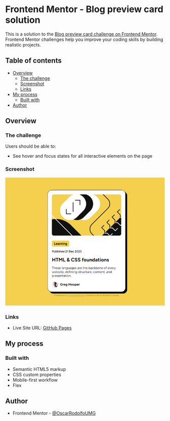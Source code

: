 # Frontend Mentor - Blog preview card solution

This is a solution to the [Blog preview card challenge on Frontend Mentor](https://www.frontendmentor.io/challenges/blog-preview-card-ckPaj01IcS). Frontend Mentor challenges help you improve your coding skills by building realistic projects. 

## Table of contents

- [Overview](#overview)
  - [The challenge](#the-challenge)
  - [Screenshot](#screenshot)
  - [Links](#links)
- [My process](#my-process)
  - [Built with](#built-with)
- [Author](#author)

## Overview

### The challenge

Users should be able to:

- See hover and focus states for all interactive elements on the page

### Screenshot

![Screenshot](./screenshots/screenshot-desk.PNG)


### Links

- Live Site URL: [GitHub Pages](https:/)

## My process

### Built with

- Semantic HTML5 markup
- CSS custom properties
- Mobile-first workflow
- Flex

## Author

- Frontend Mentor - [@OscarRodolfoUMG](https://www.frontendmentor.io/profile/OscarRodolfoUMG)

